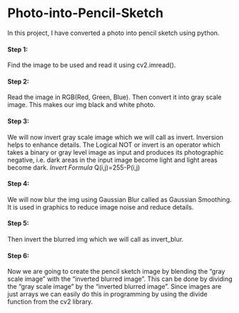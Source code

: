 # Photo-into-Pencil-Sketch
In this project, I have converted a photo into pencil sketch using python. 

#### Step 1:
Find the image to be used and read it using cv2.imread().
#### Step 2:
Read the image in RGB(Red, Green, Blue). Then convert it into gray scale image. This makes our img black and white photo.
#### Step 3:
We will now invert gray scale image which we will call as invert. Inversion helps to enhance details. The Logical NOT or invert is an operator which takes a binary or gray level image as input and produces its photographic negative, i.e. dark areas in the input image become light and light areas become dark. 
*Invert Formula*
Q(i,j)=255-P(i,j)
#### Step 4:
We will now blur the img using Gaussian Blur called as Gaussian Smoothing. It is used in graphics to reduce image noise and reduce details.
#### Step 5:
Then invert the blurred img which we will call as invert_blur.
#### Step 6:
Now we are going to create the pencil sketch image by blending the “gray scale image” with the “inverted blurred image”. This can be done by dividing the “gray scale image” by the “inverted blurred image”. Since images are just arrays we can easily do this in programming by using the divide function from the cv2 library.
